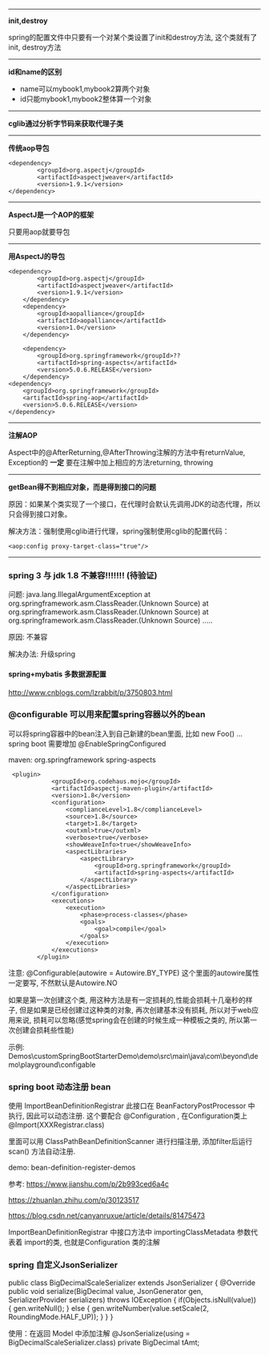 

---
**init,destroy**

spring的配置文件中只要有一个对某个类设置了init和destroy方法, 这个类就有了init, destroy方法

---

**id和name的区别**

- name可以mybook1,mybook2算两个对象
- id只能mybook1,mybook2整体算一个对象

---

**cglib通过分析字节码来获取代理子类**

---

**传统aop导包**

	<dependency>
			<groupId>org.aspectj</groupId>
			<artifactId>aspectjweaver</artifactId>
			<version>1.9.1</version>
	</dependency>

---

**AspectJ是一个AOP的框架**

只要用aop就要导包

---
**用AspectJ的导包**

	<dependency>
			<groupId>org.aspectj</groupId>
			<artifactId>aspectjweaver</artifactId>
			<version>1.9.1</version>
		</dependency>
		<dependency>
			<groupId>aopalliance</groupId>
			<artifactId>aopalliance</artifactId>
			<version>1.0</version>
		</dependency>
	
		<dependency>
			<groupId>org.springframework</groupId>??
			<artifactId>spring-aspects</artifactId>
			<version>5.0.6.RELEASE</version>
		</dependency>
	<dependency>
		<groupId>org.springframework</groupId>
		<artifactId>spring-aop</artifactId>
		<version>5.0.6.RELEASE</version>
	</dependency>

---

**注解AOP**

Aspect中的@AfterReturning,@AfterThrowing注解的方法中有returnValue, Exception的 **一定** 要在注解中加上相应的方法returning, throwing

---

**getBean得不到相应对象，而是得到接口的问题**


原因：如果某个类实现了一个接口，在代理时会默认先调用JDK的动态代理，所以只会得到接口对象。

解决方法：强制使用cglib进行代理，spring强制使用cglib的配置代码：

	<aop:config proxy-target-class="true"/>

---

### spring 3 与 jdk 1.8 不兼容!!!!!!! (待验证)

问题: java.lang.IllegalArgumentException
	at org.springframework.asm.ClassReader.<init>(Unknown Source)
	at org.springframework.asm.ClassReader.<init>(Unknown Source)
	at org.springframework.asm.ClassReader.<init>(Unknown Source)
	.....

原因: 不兼容

解决办法: 升级spring

#### spring+mybatis 多数据源配置

http://www.cnblogs.com/lzrabbit/p/3750803.html

### @configurable 可以用来配置spring容器以外的bean
可以将spring容器中的bean注入到自己新建的bean里面, 比如 new Foo() ...
spring boot 需要增加 @EnableSpringConfigured

maven:
     <dependency>
            <groupId>org.springframework</groupId>
            <artifactId>spring-aspects</artifactId>
        </dependency>
	

	 <plugin>
	            <groupId>org.codehaus.mojo</groupId>
	            <artifactId>aspectj-maven-plugin</artifactId>
	            <version>1.8</version>
	            <configuration>
	                <complianceLevel>1.8</complianceLevel>
	                <source>1.8</source>
	                <target>1.8</target>
	                <outxml>true</outxml>
	                <verbose>true</verbose>
	                <showWeaveInfo>true</showWeaveInfo>
	                <aspectLibraries>
	                    <aspectLibrary>
	                        <groupId>org.springframework</groupId>
	                        <artifactId>spring-aspects</artifactId>
	                    </aspectLibrary>
	                </aspectLibraries>
	            </configuration>
	            <executions>
	                <execution>
	                    <phase>process-classes</phase>
	                    <goals>
	                        <goal>compile</goal>
	                    </goals>
	                </execution>
	            </executions>
	        </plugin>

注意: @Configurable(autowire = Autowire.BY_TYPE)  这个里面的autowire属性一定要写, 不然默认是Autowire.NO 

 如果是第一次创建这个类, 用这种方法是有一定损耗的,性能会损耗十几毫秒的样子, 但是如果是已经创建过这种类的对象, 再次创建基本没有损耗, 所以对于web应用来说, 损耗可以忽略(感觉spring会在创建的时候生成一种模板之类的, 所以第一次创建会损耗些性能)

示例: Demos\customSpringBootStarterDemo\demo\src\main\java\com\beyond\demo\playground\configable

### spring boot 动态注册 bean

使用 ImportBeanDefinitionRegistrar 此接口在 BeanFactoryPostProcessor 中执行, 因此可以动态注册. 这个要配合 @Configuration , 在Configuration类上 @Import(XXXRegistrar.class)

里面可以用  ClassPathBeanDefinitionScanner 进行扫描注册, 添加filter后运行scan() 方法自动注册. 

demo: bean-definition-register-demos

参考: <https://www.jianshu.com/p/2b993ced6a4c> 

<https://zhuanlan.zhihu.com/p/30123517> 	

<https://blog.csdn.net/canyanruxue/article/details/81475473> 

ImportBeanDefinitionRegistrar  中接口方法中 importingClassMetadata 参数代表着 import的类, 也就是Configuration 类的注解

### spring 自定义JsonSerializer
public class BigDecimalScaleSerializer extends JsonSerializer<BigDecimal> {
    @Override
    public void serialize(BigDecimal value, JsonGenerator gen, SerializerProvider serializers) throws IOException {
        if(Objects.isNull(value)) {
            gen.writeNull();
        } else {
            gen.writeNumber(value.setScale(2, RoundingMode.HALF_UP));
        }
    }
}

使用：在返回 Model 中添加注解
@JsonSerialize(using = BigDecimalScaleSerializer.class)
private BigDecimal tAmt;
